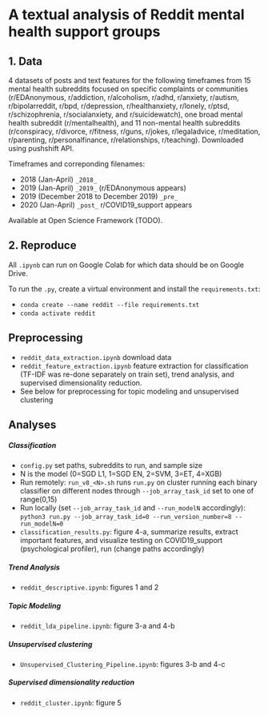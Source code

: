 # A textual analysis of Reddit mental health support groups

## 1. Data
 

4 datasets of posts and text features for the following timeframes from 15 mental health subreddits focused on specific complaints or communities (r/EDAnonymous, r/addiction, r/alcoholism, r/adhd, r/anxiety, r/autism, r/bipolarreddit, r/bpd, r/depression, r/healthanxiety, r/lonely, r/ptsd, r/schizophrenia, r/socialanxiety, and r/suicidewatch), one broad mental health subreddit (r/mentalhealth), and 11 non-mental health subreddits (r/conspiracy, r/divorce, r/fitness, r/guns, r/jokes, r/legaladvice, r/meditation, r/parenting, r/personalfinance, r/relationships, r/teaching).  Downloaded using pushshift API.

Timeframes and correponding filenames:

* 2018 (Jan-April) `_2018_`   
* 2019 (Jan-April) `_2019_` (r/EDAnonymous appears)
* 2019 (December 2018 to December 2019) `_pre_` 
* 2020 (Jan-April) `_post_` r/COVID19_support appears 

Available at Open Science Framework (TODO).

## 2. Reproduce

All `.ipynb` can run on Google Colab for which data should be on Google Drive. 

To run the `.py`, create a virtual environment and install the `requirements.txt`:
* `conda create --name reddit --file requirements.txt`
* `conda activate reddit`

## Preprocessing
* `reddit_data_extraction.ipynb` download data
* `reddit_feature_extraction.ipynb` feature extraction for classification (TF-IDF was re-done separately on train set), trend analysis, and supervised dimensionality reduction.
* See below for preprocessing for topic modeling and unsupervised clustering 

## Analyses
##### Classification
* `config.py` set paths, subreddits to run, and sample size
* N is the model (0=SGD L1, 1=SGD EN, 2=SVM, 3=ET, 4=XGB)
* Run remotely: `run_v8_<N>.sh` runs `run.py` on cluster running each binary classifier on different nodes through `--job_array_task_id` set to one of range(0,15) 
* Run locally (set `--job_array_task_id` and `--run_modelN` accordingly): `python3 run.py --job_array_task_id=0 --run_version_number=8 --run_modelN=0`
* `classification_results.py`: figure 4-a, summarize results, extract important features, and visualize testing on COVID19_support (psychological profiler), run (change paths accordingly)

##### Trend Analysis
* `reddit_descriptive.ipynb`: figures 1 and 2

##### Topic Modeling
* `reddit_lda_pipeline.ipynb`: figure 3-a and 4-b

##### Unsupervised clustering
* `Unsupervised_Clustering_Pipeline.ipynb`: figures 3-b and 4-c

##### Supervised dimensionality reduction
* `reddit_cluster.ipynb`: figure 5